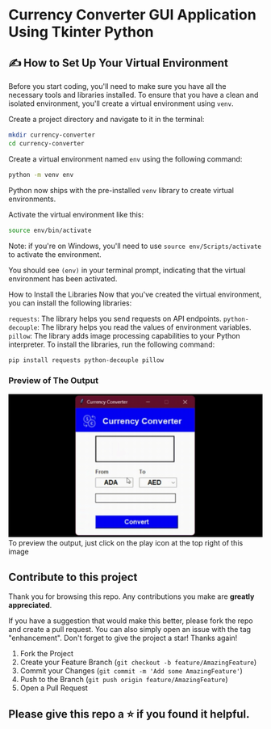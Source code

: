 # Currency Converter GUI Application Using Tkinter Python

## ✍️ How to Set Up Your Virtual Environment

Before you start coding, you'll need to make sure you have all the necessary tools and libraries installed. To ensure that you have a clean and isolated environment, you'll create a virtual environment using `venv`.

Create a project directory and navigate to it in the terminal:

```bash 
mkdir currency-converter
cd currency-converter
```
Create a virtual environment named `env` using the following command:

```bash 
python -m venv env
```
Python now ships with the pre-installed `venv` library to create virtual environments.

Activate the virtual environment like this:

```bash 
source env/bin/activate
```
Note: if you're on Windows, you'll need to use `source env/Scripts/activate` to activate the environment.

You should see `(env)` in your terminal prompt, indicating that the virtual environment has been activated.

How to Install the Libraries
Now that you've created the virtual environment, you can install the following libraries:

`requests`: The library helps you send requests on API endpoints.
`python-decouple`: The library helps you read the values of environment variables.
`pillow`: The library adds image processing capabilities to your Python interpreter.
To install the libraries, run the following command:


```bash 
pip install requests python-decouple pillow
```

### Preview of The Output

![Demo](demo.gif)
To preview the output, just click on the play icon at the top right of this image

## Contribute to this project

Thank you for browsing this repo. Any contributions you make are **greatly
appreciated**.

If you have a suggestion that would make this better, please fork the repo and
create a pull request. You can also simply open an issue with the tag
"enhancement". Don't forget to give the project a star! Thanks again!

1. Fork the Project
2. Create your Feature Branch (`git checkout -b feature/AmazingFeature`)
3. Commit your Changes (`git commit -m 'Add some AmazingFeature'`)
4. Push to the Branch (`git push origin feature/AmazingFeature`)
5. Open a Pull Request

## Please give this repo a ⭐ if you found it helpful.

